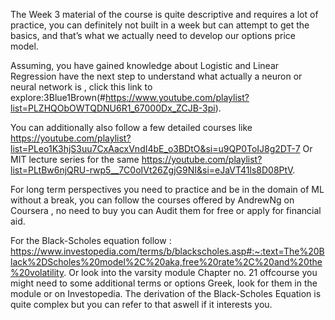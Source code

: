 The Week 3 material of the course is quite descriptive and requires a lot of practice, you can definitely not built in a week but can attempt to get the basics, and that’s what we actually need to develop our options price model.

Assuming, you have gained knowledge about Logistic and Linear Regression have the next step to understand what actually a neuron or neural network is , click this link to explore:3Blue1Brown(#https://www.youtube.com/playlist?list=PLZHQObOWTQDNU6R1_67000Dx_ZCJB-3pi).

You can additionally also follow a few detailed courses like https://youtube.com/playlist?list=PLeo1K3hjS3uu7CxAacxVndI4bE_o3BDtO&si=u9QP0ToIJ8g2DT-7
Or MIT lecture series for the same https://youtube.com/playlist?list=PLtBw6njQRU-rwp5__7C0oIVt26ZgjG9NI&si=eJaVT41ls8D08PtV.

For long term perspectives you need to practice and be in the domain of ML without a break, you can follow the courses offered by AndrewNg on Coursera , no need to buy you can Audit them for free or apply for financial aid.

For the Black-Scholes equation follow : https://www.investopedia.com/terms/b/blackscholes.asp#:~:text=The%20Black%2DScholes%20model%2C%20aka,free%20rate%2C%20and%20the%20volatility. Or look into the varsity module Chapter no. 21 offcourse you might need to some additional terms or options Greek, look for them in the module or on Investopedia. The derivation of the Black-Scholes Equation is quite complex but you can refer to that aswell if it interests you.
